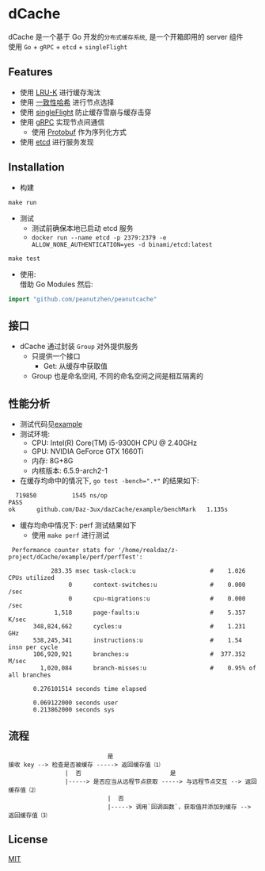 # dCache
dCache 是一个基于 Go 开发的`分布式缓存系统`, 是一个开箱即用的 server 组件   
使用 `Go` + `gRPC` + `etcd` + `singleFlight`


## Features
- 使用 [LRU-K](./dCache/lru/README.md) 进行缓存淘汰
- 使用 [一致性哈希](./dCache/consistentHash/README.md) 进行节点选择
- 使用 [singleFlight](./dCache/singleFlight/README.md) 防止缓存雪崩与缓存击穿
- 使用 [gRPC](./dCache/dCachePB/README.md) 实现节点间通信
  - 使用 [Protobuf](./dCache/dCachePB/README.md) 作为序列化方式
- 使用 [etcd](./dCache/register/README.md) 进行服务发现

## Installation
- 构建
```shell
make run
```
- 测试
  - 测试前确保本地已启动 etcd 服务
  - `docker run --name etcd -p 2379:2379 -e ALLOW_NONE_AUTHENTICATION=yes -d binami/etcd:latest`
```shell
make test
```

- 使用:  
借助 Go Modules 然后:
```go
import "github.com/peanutzhen/peanutcache"
```

## 接口
- dCache 通过封装 `Group` 对外提供服务
  - 只提供一个接口
    - Get: 从缓存中获取值
  - Group 也是命名空间, 不同的命名空间之间是相互隔离的

## 性能分析
- 测试代码见[example](./example)
- 测试环境:
  - CPU: Intel(R) Core(TM) i5-9300H CPU @ 2.40GHz
  - GPU: NVIDIA GeForce GTX 1660Ti
  - 内存: 8G+8G
  - 内核版本: 6.5.9-arch2-1
- 在缓存均命中的情况下, `go test -bench=".*"` 的结果如下:
```shell
  719850	      1545 ns/op
PASS
ok  	github.com/Daz-3ux/dazCache/example/benchMark	1.135s
```
- 缓存均命中情况下: perf 测试结果如下
  - 使用 `make perf` 进行测试
```shell
 Performance counter stats for '/home/realdaz/z-project/dCache/example/perf/perfTest':

            283.35 msec task-clock:u                     #    1.026 CPUs utilized
                 0      context-switches:u               #    0.000 /sec
                 0      cpu-migrations:u                 #    0.000 /sec
             1,518      page-faults:u                    #    5.357 K/sec
       348,824,662      cycles:u                         #    1.231 GHz
       538,245,341      instructions:u                   #    1.54  insn per cycle
       106,920,921      branches:u                       #  377.352 M/sec
         1,020,084      branch-misses:u                  #    0.95% of all branches

       0.276101514 seconds time elapsed

       0.069122000 seconds user
       0.213862000 seconds sys
```

## 流程
```
                            是
接收 key --> 检查是否被缓存 -----> 返回缓存值 ⑴
                |  否                         是
                |-----> 是否应当从远程节点获取 -----> 与远程节点交互 --> 返回缓存值 ⑵
                            |  否
                            |-----> 调用`回调函数`，获取值并添加到缓存 --> 返回缓存值 ⑶
```

## License
[MIT](https://choosealicense.com/licenses/mit/)

